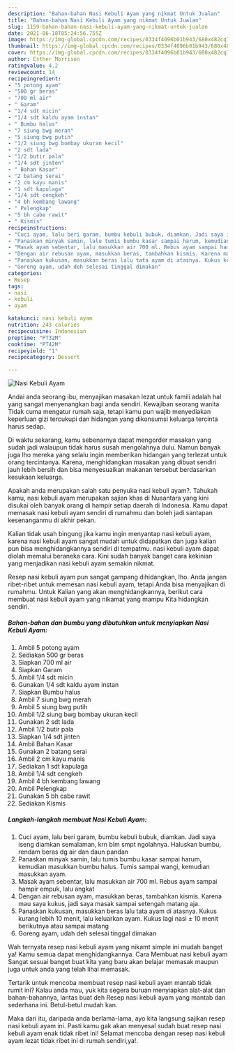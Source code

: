 ```yaml
---
description: "Bahan-bahan Nasi Kebuli Ayam yang nikmat Untuk Jualan"
title: "Bahan-bahan Nasi Kebuli Ayam yang nikmat Untuk Jualan"
slug: 1159-bahan-bahan-nasi-kebuli-ayam-yang-nikmat-untuk-jualan
date: 2021-06-18T05:24:56.755Z
image: https://img-global.cpcdn.com/recipes/0334f4096b01b943/680x482cq70/nasi-kebuli-ayam-foto-resep-utama.jpg
thumbnail: https://img-global.cpcdn.com/recipes/0334f4096b01b943/680x482cq70/nasi-kebuli-ayam-foto-resep-utama.jpg
cover: https://img-global.cpcdn.com/recipes/0334f4096b01b943/680x482cq70/nasi-kebuli-ayam-foto-resep-utama.jpg
author: Esther Morrison
ratingvalue: 4.2
reviewcount: 14
recipeingredient:
- "5 potong ayam"
- "500 gr beras"
- "700 ml air"
- " Garam"
- "1/4 sdt micin"
- "1/4 sdt kaldu ayam instan"
- " Bumbu halus"
- "7 siung bwg merah"
- "5 siung bwg putih"
- "1/2 siung bwg bombay ukuran kecil"
- "2 sdt lada"
- "1/2 butir pala"
- "1/4 sdt jinten"
- " Bahan Kasar"
- "2 batang serai"
- "2 cm kayu manis"
- "1 sdt kapulaga"
- "1/4 sdt cengkeh"
- "4 bh kembang lawang"
- " Pelengkap"
- "5 bh cabe rawit"
- " Kismis"
recipeinstructions:
- "Cuci ayam, lalu beri garam, bumbu kebuli bubuk, diamkan. Jadi saya iseng diamkan semalaman, krn blm smpt ngolahnya. Haluskan bumbu, rendam beras dg air dan daun pandan"
- "Panaskan minyak samin, lalu tumis bumbu kasar sampai harum, kemudian masukkan bumbu halus. Tumis sampai wangi, kemudian masukkan ayam."
- "Masak ayam sebentar, lalu masukkan air 700 ml. Rebus ayam sampai hampir empuk, lalu angkat"
- "Dengan air rebusan ayam, masukkan beras, tambahkan kismis. Karena mau saya kukus, jadi saya masak sampai setengah matang aja."
- "Panaskan kukusan, masukkan beras lalu tata ayam di atasnya. Kukus kurang lebih 10 menit, lalu keluarkan ayam. Kukus lagi nasi ± 10 menit berikutnya atau sampai matang"
- "Goreng ayam, udah deh selesai tinggal dimakan"
categories:
- Resep
tags:
- nasi
- kebuli
- ayam

katakunci: nasi kebuli ayam 
nutrition: 243 calories
recipecuisine: Indonesian
preptime: "PT32M"
cooktime: "PT42M"
recipeyield: "1"
recipecategory: Dessert

---
```



![Nasi Kebuli Ayam](https://img-global.cpcdn.com/recipes/0334f4096b01b943/680x482cq70/nasi-kebuli-ayam-foto-resep-utama.jpg)

Andai anda seorang ibu, menyajikan masakan lezat untuk famili adalah hal yang sangat menyenangkan bagi anda sendiri. Kewajiban seorang  wanita Tidak cuma mengatur rumah saja, tetapi kamu pun wajib menyediakan keperluan gizi tercukupi dan hidangan yang dikonsumsi keluarga tercinta harus sedap.

Di waktu  sekarang, kamu sebenarnya dapat mengorder masakan yang sudah jadi walaupun tidak harus susah mengolahnya dulu. Namun banyak juga lho mereka yang selalu ingin memberikan hidangan yang terlezat untuk orang tercintanya. Karena, menghidangkan masakan yang dibuat sendiri jauh lebih bersih dan bisa menyesuaikan makanan tersebut berdasarkan kesukaan keluarga. 



Apakah anda merupakan salah satu penyuka nasi kebuli ayam?. Tahukah kamu, nasi kebuli ayam merupakan sajian khas di Nusantara yang kini disukai oleh banyak orang di hampir setiap daerah di Indonesia. Kamu dapat memasak nasi kebuli ayam sendiri di rumahmu dan boleh jadi santapan kesenanganmu di akhir pekan.

Kalian tidak usah bingung jika kamu ingin menyantap nasi kebuli ayam, karena nasi kebuli ayam sangat mudah untuk didapatkan dan juga kalian pun bisa menghidangkannya sendiri di tempatmu. nasi kebuli ayam dapat diolah memalui beraneka cara. Kini sudah banyak banget cara kekinian yang menjadikan nasi kebuli ayam semakin nikmat.

Resep nasi kebuli ayam pun sangat gampang dihidangkan, lho. Anda jangan ribet-ribet untuk memesan nasi kebuli ayam, tetapi Anda bisa menyajikan di rumahmu. Untuk Kalian yang akan menghidangkannya, berikut cara membuat nasi kebuli ayam yang nikamat yang mampu Kita hidangkan sendiri.

<!--inarticleads1-->

##### Bahan-bahan dan bumbu yang dibutuhkan untuk menyiapkan Nasi Kebuli Ayam:

1. Ambil 5 potong ayam
1. Sediakan 500 gr beras
1. Siapkan 700 ml air
1. Siapkan  Garam
1. Ambil 1/4 sdt micin
1. Gunakan 1/4 sdt kaldu ayam instan
1. Siapkan  Bumbu halus
1. Ambil 7 siung bwg merah
1. Ambil 5 siung bwg putih
1. Ambil 1/2 siung bwg bombay ukuran kecil
1. Gunakan 2 sdt lada
1. Ambil 1/2 butir pala
1. Siapkan 1/4 sdt jinten
1. Ambil  Bahan Kasar
1. Gunakan 2 batang serai
1. Ambil 2 cm kayu manis
1. Sediakan 1 sdt kapulaga
1. Ambil 1/4 sdt cengkeh
1. Ambil 4 bh kembang lawang
1. Ambil  Pelengkap
1. Gunakan 5 bh cabe rawit
1. Sediakan  Kismis




<!--inarticleads2-->

##### Langkah-langkah membuat Nasi Kebuli Ayam:

1. Cuci ayam, lalu beri garam, bumbu kebuli bubuk, diamkan. Jadi saya iseng diamkan semalaman, krn blm smpt ngolahnya. Haluskan bumbu, rendam beras dg air dan daun pandan
1. Panaskan minyak samin, lalu tumis bumbu kasar sampai harum, kemudian masukkan bumbu halus. Tumis sampai wangi, kemudian masukkan ayam.
1. Masak ayam sebentar, lalu masukkan air 700 ml. Rebus ayam sampai hampir empuk, lalu angkat
1. Dengan air rebusan ayam, masukkan beras, tambahkan kismis. Karena mau saya kukus, jadi saya masak sampai setengah matang aja.
1. Panaskan kukusan, masukkan beras lalu tata ayam di atasnya. Kukus kurang lebih 10 menit, lalu keluarkan ayam. Kukus lagi nasi ± 10 menit berikutnya atau sampai matang
1. Goreng ayam, udah deh selesai tinggal dimakan




Wah ternyata resep nasi kebuli ayam yang nikamt simple ini mudah banget ya! Kamu semua dapat menghidangkannya. Cara Membuat nasi kebuli ayam Sangat sesuai banget buat kita yang baru akan belajar memasak maupun juga untuk anda yang telah lihai memasak.

Tertarik untuk mencoba membuat resep nasi kebuli ayam mantab tidak rumit ini? Kalau anda mau, yuk kita segera buruan menyiapkan alat-alat dan bahan-bahannya, lantas buat deh Resep nasi kebuli ayam yang mantab dan sederhana ini. Betul-betul mudah kan. 

Maka dari itu, daripada anda berlama-lama, ayo kita langsung sajikan resep nasi kebuli ayam ini. Pasti kamu gak akan menyesal sudah buat resep nasi kebuli ayam enak tidak ribet ini! Selamat mencoba dengan resep nasi kebuli ayam lezat tidak ribet ini di rumah sendiri,ya!.

